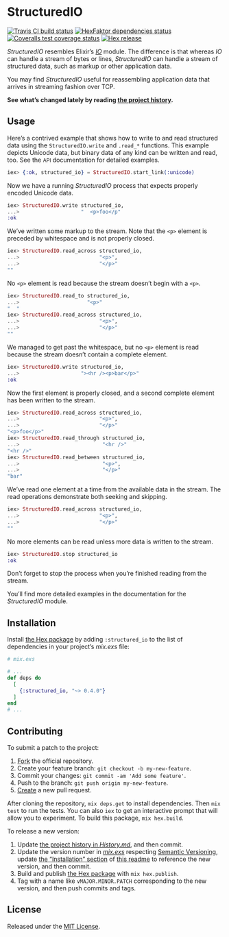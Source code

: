 # StructuredIO

[<img alt="Travis CI build status" src="https://secure.travis-ci.org/njonsson/structured_io.svg?branch=master" />][Travis-CI-build-status]
[<img alt="HexFaktor dependencies status" src="https://beta.hexfaktor.org/badge/all/github/njonsson/structured_io.svg" />][HexFaktor-deps-status]
[<img alt="Coveralls test coverage status" src="https://coveralls.io/repos/njonsson/structured_io/badge.svg?branch=master" />][Coveralls-test-coverage-status]
[<img alt="Hex release" src="https://img.shields.io/hexpm/v/structured_io.svg" />][Hex-release]

_StructuredIO_ resembles Elixir’s [_IO_][Elixir-IO] module. The difference is
that whereas _IO_ can handle a stream of bytes or lines, _StructuredIO_ can
handle a stream of structured data, such as markup or other application data.

You may find _StructuredIO_ useful for reassembling application data that
arrives in streaming fashion over TCP.

**See what’s changed lately by reading [the project history][project-history].**

## Usage

Here’s a contrived example that shows how to write to and read structured data
using the `StructuredIO.write` and `.read_*` functions. This example depicts
Unicode data, but binary data of any kind can be written and read, too. See the
<small>API</small> documentation for detailed examples.

```elixir
iex> {:ok, structured_io} = StructuredIO.start_link(:unicode)
```

Now we have a running _StructuredIO_ process that expects properly encoded
Unicode data.

```elixir
iex> StructuredIO.write structured_io,
...>                    "  <p>foo</p"
:ok
```

We’ve written some markup to the stream. Note that the `<p>` element is preceded
by whitespace and is not properly closed.

```elixir
iex> StructuredIO.read_across structured_io,
...>                          "<p>",
...>                          "</p>"
""
```

No `<p>` element is read because the stream doesn’t begin with a `<p>`.

```elixir
iex> StructuredIO.read_to structured_io,
...>                      "<p>"
"  "
iex> StructuredIO.read_across structured_io,
...>                          "<p>",
...>                          "</p>"
""
```

We managed to get past the whitespace, but no `<p>` element is read because the
stream doesn’t contain a complete element.

```elixir
iex> StructuredIO.write structured_io,
...>                    "><hr /><p>bar</p>"
:ok
```

Now the first element is properly closed, and a second complete element has been
written to the stream.

```elixir
iex> StructuredIO.read_across structured_io,
...>                          "<p>",
...>                          "</p>"
"<p>foo</p>"
iex> StructuredIO.read_through structured_io,
...>                           "<hr />"
"<hr />"
iex> StructuredIO.read_between structured_io,
...>                           "<p>",
...>                           "</p>"
"bar"
```

We’ve read one element at a time from the available data in the stream. The read
operations demonstrate both seeking and skipping.

```elixir
iex> StructuredIO.read_across structured_io,
...>                          "<p>",
...>                          "</p>"
""
```

No more elements can be read unless more data is written to the stream.

```elixir
iex> StructuredIO.stop structured_io
:ok
```

Don’t forget to stop the process when you’re finished reading from the stream.

You’ll find more detailed examples in the documentation for the _StructuredIO_
module.

## Installation

Install [the Hex package][Hex-release] by adding `:structured_io` to the list of
dependencies in your project’s _mix.exs_ file:

```elixir
# mix.exs

# ...
def deps do
  [
    {:structured_io, "~> 0.4.0"}
  ]
end
# ...
```

## Contributing

To submit a patch to the project:

1. [Fork][fork-project] the official repository.
2. Create your feature branch: `git checkout -b my-new-feature`.
3. Commit your changes: `git commit -am 'Add some feature'`.
4. Push to the branch: `git push origin my-new-feature`.
5. [Create][compare-project-branches] a new pull request.

After cloning the repository, `mix deps.get` to install dependencies. Then
`mix test` to run the tests. You can also `iex` to get an interactive prompt that
will allow you to experiment. To build this package, `mix hex.build`.

To release a new version:

1. Update [the project history in _History.md_][project-history], and then
   commit.
2. Update the version number in [_mix.exs_][mix-dot-exs-file] respecting
   [Semantic Versioning][Semantic-Versioning], update
   [the “Installation” section](#installation) of
   [this readme][readme-dot-md-file] to reference the new version, and then
   commit.
3. Build and publish [the Hex package][Hex-release] with `mix hex.publish`.
4. Tag with a name like `vMAJOR.MINOR.PATCH` corresponding to the new version,
   and then push commits and tags.

## License

Released under the [MIT License][MIT-License].

[Travis-CI-build-status]:         http://travis-ci.org/njonsson/structured_io                                  "Travis CI build status for ‘StructuredIO’"
[HexFaktor-deps-status]:          https://beta.hexfaktor.org/github/njonsson/structured_io                     "HexFaktor dependencies status for ‘StructuredIO’"
[Coveralls-test-coverage-status]: https://coveralls.io/r/njonsson/structured_io?branch=master                  "Coveralls test coverage status"
[Hex-release]:                    https://hex.pm/packages/structured_io                                        "Hex release of ‘StructuredIO’"
[Elixir-IO]:                      https://hexdocs.pm/elixir/IO.html                                            "Elixir’s ‘IO’ module at HexDocs"
[project-history]:                https://github.com/njonsson/structured_io/blob/master/History.md             "‘StructuredIO’ project history"
[fork-project]:                   https://github.com/njonsson/structured_io/fork                               "Fork the official repository of ‘StructuredIO’"
[compare-project-branches]:       https://github.com/njonsson/structured_io/compare                            "Compare branches of ‘StructuredIO’ repositories"
[mix-dot-exs-file]:               https://github.com/njonsson/structured_io/blob/master/mix.exs                "‘StructuredIO’ project ‘mix.exs’ file"
[Semantic-Versioning]:            http://semver.org/
[readme-dot-md-file]:             https://github.com/njonsson/structured_io/blob/master/README.md#installation "‘StructuredIO’ project ‘README.md’ file"
[MIT-License]:                    http://github.com/njonsson/structured_io/blob/master/License.md              "MIT License claim for ‘StructuredIO’"

